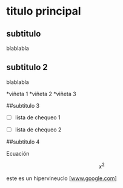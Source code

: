 # titulo principal

## subtitulo

blablabla

## subtitulo 2

blablabla

*viñeta 1
*viñeta 2
*viñeta 3

##subtitulo 3

- [ ] lista de chequeo 1

- [ ] lista de chequeo 2

##subtitulo 4

Ecuación

$$ x^2 $$

este es un hipervineuclo [www.google.com]
